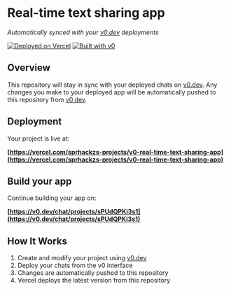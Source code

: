 # Real-time text sharing app

*Automatically synced with your [v0.dev](https://v0.dev) deployments*

[![Deployed on Vercel](https://img.shields.io/badge/Deployed%20on-Vercel-black?style=for-the-badge&logo=vercel)](https://vercel.com/sprhackzs-projects/v0-real-time-text-sharing-app)
[![Built with v0](https://img.shields.io/badge/Built%20with-v0.dev-black?style=for-the-badge)](https://v0.dev/chat/projects/sPUdQPKi3s1)

## Overview

This repository will stay in sync with your deployed chats on [v0.dev](https://v0.dev).
Any changes you make to your deployed app will be automatically pushed to this repository from [v0.dev](https://v0.dev).

## Deployment

Your project is live at:

**[https://vercel.com/sprhackzs-projects/v0-real-time-text-sharing-app](https://vercel.com/sprhackzs-projects/v0-real-time-text-sharing-app)**

## Build your app

Continue building your app on:

**[https://v0.dev/chat/projects/sPUdQPKi3s1](https://v0.dev/chat/projects/sPUdQPKi3s1)**

## How It Works

1. Create and modify your project using [v0.dev](https://v0.dev)
2. Deploy your chats from the v0 interface
3. Changes are automatically pushed to this repository
4. Vercel deploys the latest version from this repository